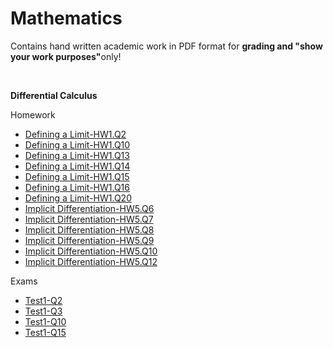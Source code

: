 <h1>Mathematics</b></h1>
<p>Contains hand written academic work in PDF format for <strong>grading and "show your work purposes"</strong>only!</p>
<br>
<body>
<p><b>Differential Calculus</b></p>
<p>Homework</p>
<ul>
  <li><a href="https://github.com/markrandyreid/math/blob/main/calc1.hw1.q2.pdf" target="_blank">Defining a Limit-HW1.Q2</a></li>
  <li><a href="https://github.com/markrandyreid/math/blob/main/calc1.hw1.q10.pdf" target="_blank">Defining a Limit-HW1.Q10</a></li>
  <li><a href="https://github.com/markrandyreid/math/blob/main/calc1.hw1.q13.pdf" target="_blank">Defining a Limit-HW1.Q13</a></li>
  <li><a href="https://github.com/markrandyreid/math/blob/main/calc1.hw1.q14.pdf" target="_blank">Defining a Limit-HW1.Q14</a></li>
  <li><a href="https://github.com/markrandyreid/math/blob/main/calc1.hw1.q15.pdf" target="_blank">Defining a Limit-HW1.Q15</a></li>
  <li><a href="https://github.com/markrandyreid/math/blob/main/calc1.hw1.q16.pdf" target="_blank">Defining a Limit-HW1.Q16</a></li>
  <li><a href="https://github.com/markrandyreid/math/blob/main/calc1.hw1.q20.pdf" target="_blank">Defining a Limit-HW1.Q20</a></li>
  <li><a href="https://github.com/markrandyreid/math/blob/main/calc1.hw5.q6.pdf" target="_blank">Implicit Differentiation-HW5.Q6</a></li>
  <li><a href="https://github.com/markrandyreid/math/blob/main/calc1.hw5.q7.pdf" target="_blank">Implicit Differentiation-HW5.Q7</a></li>
  <li><a href="https://github.com/markrandyreid/math/blob/main/calc1.hw5.q8.pdf" target="_blank">Implicit Differentiation-HW5.Q8</a></li>
  <li><a href="https://github.com/markrandyreid/math/blob/main/calc1.hw5.q9.pdf" target="_blank">Implicit Differentiation-HW5.Q9</a></li>
  <li><a href="https://github.com/markrandyreid/math/blob/main/calc1.hw5.q10.pdf" target="_blank">Implicit Differentiation-HW5.Q10</a></li>
  <li><a href="https://github.com/markrandyreid/math/blob/main/calc1.hw5.q12.pdf" target="_blank">Implicit Differentiation-HW5.Q12</a></li>
</ul>
<p>Exams</p>
<ul>
  <li><a href="https://github.com/markrandyreid/math/blob/main/test1.q2.pdf" target="_blank">Test1-Q2</a></li>
  <li><a href="https://github.com/markrandyreid/math/blob/main/test1.q3.pdf" target="_blank">Test1-Q3</a></li>
  <li><a href="https://github.com/markrandyreid/math/blob/main/test1.q10.pdf" target="_blank">Test1-Q10</a></li>
  <li><a href="https://github.com/markrandyreid/math/blob/main/test1.q15.pdf" target="_blank">Test1-Q15</a></li>
</ul>
</body>

